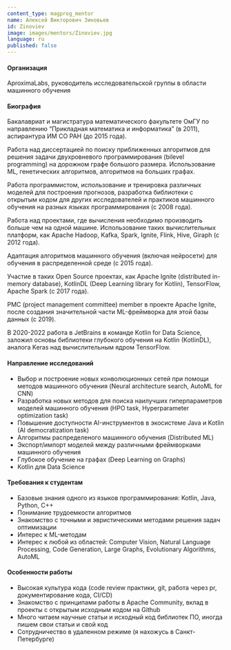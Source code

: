 ```yaml
---
content_type: magprog_mentor
name: Алексей Викторович Зиновьев
id: Zinoviev
image: images/mentors/Zinoviev.jpg
language: ru
published: false
---
```

#### Организация
AproximaLabs, руководитель исследовательской группы в области машинного обучения

#### Биография
Бакалавриат и магистратура математического факультете ОмГУ по направлению “Прикладная математика и информатика” (в 2011), аспирантура ИМ СО РАН (до 2015 года).

Работа над диссертацией по поиску приближенных алгоритмов для решения задачи двухровневого программирования (bilevel programming) на дорожном графе большого размера. Использование ML, генетических алгоритмов, алгоритмов на больших графах.

Работа программистом, использование и тренировка различных моделей для построения прогнозов, разработка библиотеки с открытым кодом для других исследователей и практиков машинного обучения на разных языках программирования (с 2008 года).

Работа над проектами, где вычисления необходимо производить больше чем на одной машине. Использование таких вычислительных платформ, как Apache Hadoop, Kafka, Spark, Ignite, Flink, Hive, Giraph (с 2012 года).

Адаптация алгоритмов машинного обучения (включая нейросети) для обучения в распределенной среде (с 2015 года).

Участие в таких Open Source проектах, как Apache Ignite (distributed in-memory database), KotlinDL (Deep Learning library for Kotlin), TensorFlow, Apache Spark (с 2017 года).

PMC (project management committee) member в проекте Apache Ignite, после создания значительной части ML-фреймворка для этой базы данных (с 2019).

В 2020-2022 работа в JetBrains в команде Kotlin for Data Science, заложил основы библиотеки глубокого обучения на Kotlin (KotlinDL), аналога Keras над вычислительным ядром TensorFlow.

#### Направление исследований
* Выбор и построение новых конволюционных сетей при помощи методов машинного обучения (Neural architecture search, AutoML for CNN)
* Разработка новых методов для поиска наилучших гиперпараметров моделей машинного обучения (HPO task, Hyperparameter optimization task)
* Повышение доступности AI-инструментов в экосистеме Java и Kotlin (AI democratization task)
* Алгоритмы распределеного машинного обучения (Distributed ML)
* Экспорт/импорт моделей между различными фреймворками машинного обучения
* Глубокое обучение на графах (Deep Learning on Graphs)
* Kotlin для Data Science

#### Требования к студентам
* Базовые знания одного из языков программирования: Kotlin, Java, Python, C++
* Понимание трудоемкости алгоритмов
* Знакомство с точными и эвристическими методами решения задач оптимизации
* Интерес к ML-методам
* Интерес к любой из областей: Computer Vision, Natural Language Processing, Code Generation, Large Graphs, Evolutionary Algorithms, AutoML

#### Особенности работы
* Высокая культура кода (code review практики, git, работа через pr, документирование кода, CI/CD)
* Знакомство с принципами работы в Apache Community, вклад в проекты с открытым исходным кодом на Github
* Много читаем научные статьи и исходный код библиотек ПО, иногда пишем свои статьи и свой код
* Сотрудничество в удаленном режиме (я нахожусь в Санкт-Петербурге)
